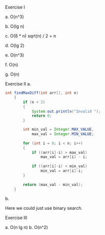 Exercise I

a. O(n^3)

b. O(lg n)

c. O(8 * n) sqrt(n) / 2 = n

d. O(lg 2)

e. O(n^3)

f. O(n)

g. O(n)


Exercise II
a.
```java
int findMaxDiff(int arr[], int n)    
    {
        if (n < 2)
        {
            System.out.println("Invalid ");
            return 0;
        }

        int min_val = Integer.MAX_VALUE,
            max_val = Integer.MIN_VALUE;
         
        for (int i = 0; i < n; i++)
        {
            if ((arr[i]-i) > max_val)
                max_val = arr[i] - i;
                 
            if ((arr[i]-i) < min_val)
                min_val = arr[i]-i;
        }
 
        return (max_val - min_val);
    }

```

b.

Here we could just use binary search.


Exercise III

a. O(n lg n)
b. O(n^2)